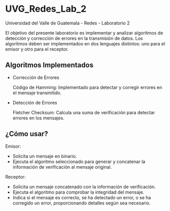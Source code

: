 # UVG_Redes_Lab_2
Universidad del Valle de Guatemala - Redes - Laboratorio 2

El objetivo del presente laboratorio es implementar y analizar algoritmos de detección y corrección de errores en la transmisión de datos. Los algoritmos deben ser implementados en dos lenguajes distintos: uno para el emisor y otro para el receptor.

## Algoritmos Implementados
* Corrección de Errores
  
  Código de Hamming: Implementado para detectar y corregir errores en el mensaje transmitido.
* Detección de Errores
  
  Fletcher Checksum: Calcula una suma de verificación para detectar errores en los mensajes.

## ¿Cómo usar?

Emisor:

  * Solicita un mensaje en binario.
  * Ejecuta el algoritmo seleccionado para generar y concatenar la información de verificación al mensaje original.

Receptor:

  * Solicita un mensaje concatenado con la información de verificación.
  * Ejecuta el algoritmo para comprobar la integridad del mensaje.
  * Indica si el mensaje es correcto, se ha detectado un error, o se ha corregido un error, proporcionando detalles según sea necesario.
